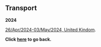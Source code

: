 ## Transport

**2024**

[26/Apr/2024-03/May/2024, United Kindom](https://wqgcx.github.io/transport/UK20240426).

**Click [here](https://wqgcx.github.io/) to go back.**
